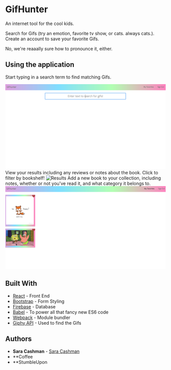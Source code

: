 # GifHunter

An internet tool for the cool kids.

Search for Gifs (try an emotion, favorite tv show, or cats. always cats.). Create an account to save your favorite Gifs. 

No, we're reaaally sure how to pronounce it, either.


## Using the application
Start typing in a search term to find matching Gifs. 

![Mainpage](gifhunterhome.png?raw=true "Main page")
View your results including any reviews or notes about the book. Click to filter by bookshelf!
![Results](gifhuntersearch.png?raw=true "Results Page")
Add a new book to your collection, including notes, whether or not you've read it, and what category it belongs to.
![Favorites](gifhunterfavorites.png?raw=true "Favorites Page")


## Built With

* [React](https://facebook.github.io/react/) - Front End
* [Bootstrap](http://getbootstrap.com/) - Form Styling
* [Firebase](https://firebase.google.com/) - Database 
* [Babel](https://babeljs.io/) - To power all that fancy new ES6 code
* [Webpack](https://webpack.github.io/) - Module bundler
* [Giphy API](https://github.com/Giphy/GiphyAPI) - Used to find the Gifs


## Authors

* **Sara Cashman** - [Sara Cashman](https://github.com/smcashman)
* **Coffee
* **StumbleUpon